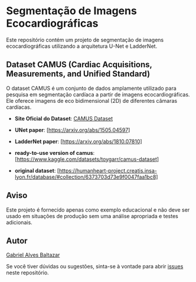 # Segmentação de Imagens Ecocardiográficas

Este repositório contém um projeto de segmentação de imagens ecocardiográficas utilizando a arquitetura U-Net e LadderNet. 

## Dataset CAMUS (Cardiac Acquisitions, Measurements, and Unified Standard)

O dataset CAMUS é um conjunto de dados amplamente utilizado para pesquisa em segmentação cardíaca a partir de imagens ecocardiográficas. Ele oferece imagens de eco bidimensional (2D) de diferentes câmaras cardíacas.

- **Site Oficial do Dataset**: [CAMUS Dataset](https://www.creatis.insa-lyon.fr/Challenge/camus/)

- **UNet paper**: [https://arxiv.org/abs/1505.04597]

- **LadderNet paper**: [https://arxiv.org/abs/1810.07810]

- **ready-to-use version of camus**: [https://www.kaggle.com/datasets/toygarr/camus-dataset]

- **original dataset**: [https://humanheart-project.creatis.insa-lyon.fr/database/#collection/6373703d73e9f0047faa1bc8]

## Aviso

Este projeto é fornecido apenas como exemplo educacional e não deve ser usado em situações de produção sem uma análise apropriada e testes adicionais.

## Autor

[Gabriel Alves Baltazar](https://github.com/gabrielbaltazarmw2)

Se você tiver dúvidas ou sugestões, sinta-se à vontade para abrir [issues](https://github.com/gabrielbaltazarmw2/CAMUS-dataset/issues) neste repositório.
